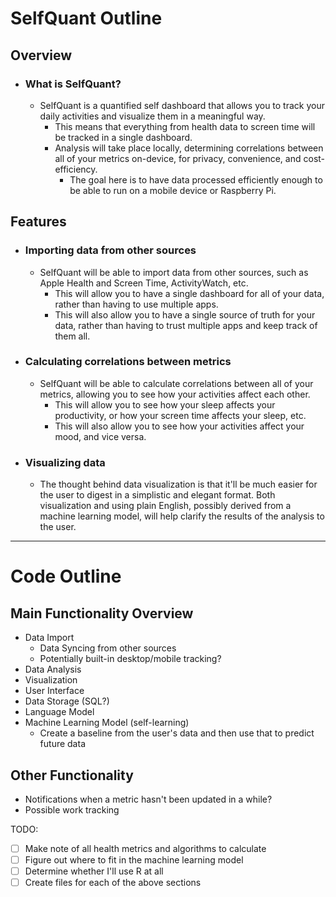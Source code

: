 # SelfQuant Outline

## Overview
- ### What is SelfQuant?
  - SelfQuant is a quantified self dashboard that allows you to track your daily activities and visualize them in a 
    meaningful way.
    - This means that everything from health data to screen time will be tracked in a single dashboard.
    - Analysis will take place locally, determining correlations between all of your metrics on-device, for privacy, 
      convenience, and cost-efficiency.
      - The goal here is to have data processed efficiently enough to be able to run on a mobile device or Raspberry Pi.

## Features
- ### Importing data from other sources
  - SelfQuant will be able to import data from other sources, such as Apple Health and Screen Time, ActivityWatch, etc.
    - This will allow you to have a single dashboard for all of your data, rather than having to use multiple apps.
    - This will also allow you to have a single source of truth for your data, rather than having to trust multiple 
      apps and keep track of them all.

- ### Calculating correlations between metrics
  - SelfQuant will be able to calculate correlations between all of your metrics, allowing you to see how your 
    activities affect each other.
    - This will allow you to see how your sleep affects your productivity, or how your screen time affects your 
      sleep, etc.
    - This will also allow you to see how your activities affect your mood, and vice versa.

- ### Visualizing data
  - The thought behind data visualization is that it'll be much easier for the user to digest in a simplistic and 
    elegant format. Both visualization and using plain English, possibly derived from a machine learning model, will 
    help clarify the results of the analysis to the user.

______________________________

# Code Outline

## Main Functionality Overview
- Data Import
  - Data Syncing from other sources
  - Potentially built-in desktop/mobile tracking?
- Data Analysis
- Visualization
- User Interface
- Data Storage (SQL?)
- Language Model
- Machine Learning Model (self-learning)
  - Create a baseline from the user's data and then use that to predict future data
 
## Other Functionality
- Notifications when a metric hasn't been updated in a while?
- Possible work tracking

TODO:
- [ ] Make note of all health metrics and algorithms to calculate
- [ ] Figure out where to fit in the machine learning model
- [ ] Determine whether I'll use R at all
- [ ] Create files for each of the above sections

